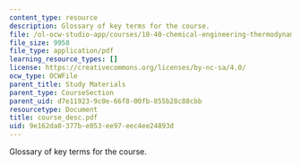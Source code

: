 ```yaml
---
content_type: resource
description: Glossary of key terms for the course.
file: /ol-ocw-studio-app/courses/10-40-chemical-engineering-thermodynamics-fall-2003/9e162da0377be053ee97eec4ee24893d_course_desc.pdf
file_size: 9958
file_type: application/pdf
learning_resource_types: []
license: https://creativecommons.org/licenses/by-nc-sa/4.0/
ocw_type: OCWFile
parent_title: Study Materials
parent_type: CourseSection
parent_uid: d7e11923-9c0e-66f8-00fb-855b28c88cbb
resourcetype: Document
title: course_desc.pdf
uid: 9e162da0-377b-e053-ee97-eec4ee24893d
---
```

Glossary of key terms for the course.